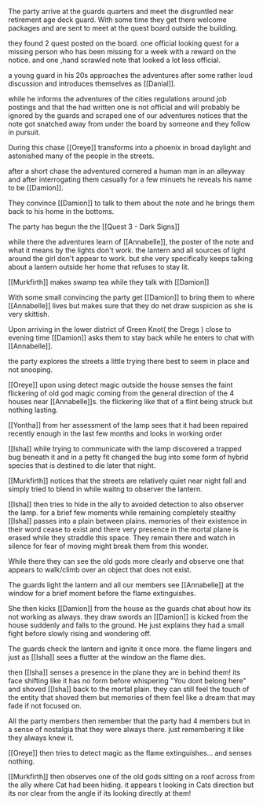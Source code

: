 The party arrive at the guards quarters and meet the disgruntled near retirement age deck guard.
With some time they get there welcome packages and are sent to meet at the quest board outside the building.

they found 2 quest posted on the board.
one official looking quest for a missing person who has been missing for a week with a reward on the notice.
and one ,hand scrawled note that looked a lot less official.

a young guard in his 20s approaches the adventures after some rather loud discussion and introduces themselves as [[Danial]].

while he informs the adventures of the cities regulations around job postings and that the had written one is not official and will probably be ignored by the guards and scraped one of our adventures notices that the note got snatched away from under the board by someone and they follow in pursuit.

During this chase [[Oreye]] transforms into a phoenix in broad daylight and astonished many of the people in the streets.

after a short chase the adventured cornered a human man in an alleyway and after interrogating them casually for a few minuets he reveals his name to be [[Damion]].

They convince [[Damion]] to talk to them about the note and he brings them back to his home in the bottoms.

The party has begun the the [[Quest 3 - Dark Signs]]

while there the adventures learn of [[Annabelle]], the poster of the note and what it means by the lights don't work.
the lantern and all sources of light around the girl don't appear to work. but she very specifically keeps talking about a lantern outside her home that refuses to stay lit.

[[Murkfirth]] makes swamp tea while they talk with [[Damion]]

With some small convincing the party get [[Damion]] to bring them to where [[Annabelle]] lives but makes sure that they do net draw suspicion as she is very skittish.

Upon arriving in the lower district of Green Knot( the Dregs ) close to evening time [[Damion]] asks them to stay back while he enters to chat with [[Annabelle]].

the party explores the streets a little trying there best to seem in place and not snooping.

[[Oreye]] upon using detect magic outside the house senses the faint flickering of old god magic coming from the general direction of the 4 houses near [[Annabelle]]s. the flickering like that of a flint being struck but nothing lasting.

[[Yontha]] from her assessment of the lamp sees that it had been repaired recently enough in the last few months and looks in working order

[[Isha]] while trying to communicate with the lamp discovered a trapped bug beneath it and in a petty fit changed the bug into some form of hybrid species that is destined to die later that night.

[[Murkfirth]] notices that the streets are relatively quiet near night fall and simply tried to blend in while waitng to observer the lantern.

[[Isha]] then tries to hide in the ally to avoided detection to also observer the lamp.
for a brief few moments while remaining completely stealthy [[Isha]] passes into a plain between plains. memories of their existence in their word cease to exist and there very presence in the mortal plane is erased while they straddle this space. They remain there and watch in silence for fear of moving might break them from this wonder.

While there they can see the old gods more clearly and observe one that appears to walk/climb over an object that does not exist.

The guards light the lantern and all our members see [[Annabelle]] at the window for a brief moment before the flame extinguishes.

She then kicks [[Damion]] from the house as the guards chat about how its not working as always. they draw swords an [[Damion]] is kicked from the house suddenly and falls to the ground. He just explains they had a small fight before slowly rising and wondering off.

The guards check the lantern and ignite it once more. the flame lingers and just as [[Isha]] sees a flutter at the window an the flame dies.

then [[Isha]] senses a presence in the plane they are in behind them! its face shifting like it has no form before whispering "You dont belong here" and shoved [[Isha]] back to the mortal plain. they can still feel the touch of the entity that shoved them but memories of them feel like a dream that may fade if not focused on.

All the party members then remember that the party had 4 members but in a sense of nostalgia that they were always there. just remembering it like they always knew it.

[[Oreye]] then tries to detect magic as the flame extinguishes... and senses nothing.

[[Murkfirth]] then observes one of the old gods sitting on a roof across from the ally where Cat had been hiding. it appears t looking in Cats direction but its nor clear from the angle if its looking directly at them!